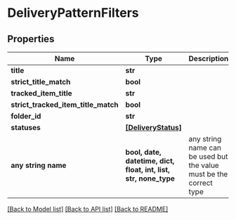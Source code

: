 # DeliveryPatternFilters


## Properties
Name | Type | Description | Notes
------------ | ------------- | ------------- | -------------
**title** | **str** |  | [optional] 
**strict_title_match** | **bool** |  | [optional] 
**tracked_item_title** | **str** |  | [optional] 
**strict_tracked_item_title_match** | **bool** |  | [optional] 
**folder_id** | **str** |  | [optional] 
**statuses** | [**[DeliveryStatus]**](DeliveryStatus.md) |  | [optional] 
**any string name** | **bool, date, datetime, dict, float, int, list, str, none_type** | any string name can be used but the value must be the correct type | [optional]

[[Back to Model list]](../README.md#documentation-for-models) [[Back to API list]](../README.md#documentation-for-api-endpoints) [[Back to README]](../README.md)


